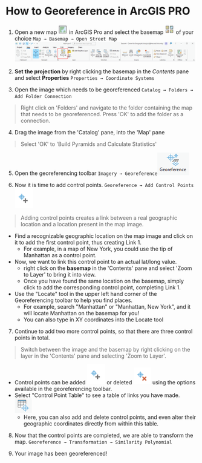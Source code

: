# How to Georeference in ArcGIS PRO

1. Open a new map ![Screenshot of new map icon](media/newmap.PNG)
 in ArcGIS Pro and select the basemap ![Screenshot of new map icon](media/basemap.PNG) of your choice `Map → Basemap → Open Street Map` ![Screenshot of new map icon](media/basemap2.PNG)

2. **Set the projection** by right clicking the basemap in the *Contents* pane and select **Properties** `Properties → Coordinate Systems`

3. Open the image which needs to be georeferenced `Catalog → Folders → Add Folder Connection `
> Right click on 'Folders' and navigate to the folder containing the map that needs to be georeferenced. Press 'OK' to add the folder as a connection.

4. Drag the image from the 'Catalog' pane, into the 'Map' pane
> Select 'OK' to 'Build Pyramids and Calculate Statistics'

5. Open the georeferencing toolbar `Imagery → Georeference`![Screenshot of start georeferencing icon](media/georeference_button.PNG)

6. Now it is time to add control points. `Georeference → Add Control Points` ![Screenshot of add ctrl points icon](media/add_cp.PNG)
> Adding control points creates a link between a real geographic location and a location present in the map image.
- Find a recognizable geographic location on the map image and click on it to add the first control point, thus creating Link 1.
    * For example, in a map of New York, you could use the tip of Manhattan as a control point. 
- Now, we want to link this control point to an actual lat/long value.
    * right click on the **basemap** in the 'Contents' pane and select 'Zoom to Layer' to bring it into view.
    * Once you have found the same location on the basemap, simply click to add the corresponding control point, completing Link 1.
- Use the "Locate" tool in the upper left hand corner of the Georeferencing toolbar to help you find places. 
    * For example, search "Manhattan" or "Manhattan, New York", and it will locate Manhattan on the basemap for you!
    * You can also type in XY coordinates into the Locate tool

7. Continue to add two more control points, so that there are three control points in total.
> Switch between the image and the basemap by right clicking on the layer in the 'Contents' pane and selecting 'Zoom to Layer'.
* Control points can be added ![Screenshot of add ctrl points icon](media/add_cp.PNG) or deleted ![Screenshot of delete ctrl points icon](media/delete_cp.PNG) using the options available in the georeferencing toolbar. 
* Select "Control Point Table" to see a table of links you have made.![Screenshot of add ctrl point table icon](media/open_cp_table.PNG)
    - Here, you can also add and delete control points, and even alter their geographic coordinates directly from within this table.

8. Now that the control points are completed, we are able to transform the map. `Georeference → Transformation → Similarity Polynomial`

9. Your image has been georeferenced! 

